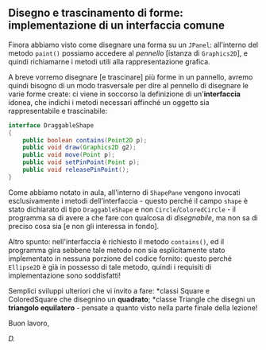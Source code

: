 ## Disegno e trascinamento di forme: implementazione di un interfaccia comune

Finora abbiamo visto come disegnare una forma su un ```JPanel```: all'interno del metodo ```paint()``` possiamo accedere al _pennello_ [istanza di ```Graphics2D```], e quindi richiamarne i metodi utili alla rappresentazione grafica.

A breve vorremo disegnare [e trascinare] più forme in un pannello, avremo quindi bisogno di un modo trasversale per dire al pennello di disegnare le varie forme create: ci viene in soccorso la definizione di un'**interfaccia** idonea, che indichi i metodi necessari affinché un oggetto sia rappresentabile e trascinabile:
```java
interface DraggableShape
{
	public boolean contains(Point2D p);
	public void draw(Graphics2D g2);
	public void move(Point p);
	public void setPinPoint(Point p);
	public void releasePinPoint();	
}
```
Come abbiamo notato in aula, all'interno di ```ShapePane``` vengono invocati esclusivamente i metodi dell'interfaccia - questo perché il campo ```shape``` è stato dichiarato di tipo ```DraggableShape``` e non ```Circle```/```ColoredCircle``` - il programma sa di avere a che fare con qualcosa di *disegnabile*, ma non sa di preciso cosa sia [e non gli interessa in fondo].

Altro spunto: nell'interfaccia è richiesto il metodo ```contains()```, ed il programma gira sebbene tale metodo non sia esplicitamente stato implementato in nessuna porzione del codice fornito: questo perché ```Ellipse2D``` è già in possesso di tale metodo, quindi i requisiti di implementazione sono soddisfatti!

Semplici sviluppi ulteriori che vi invito a fare:
*classi Square e ColoredSquare che disegnino un **quadrato**;
*classe Triangle che disegni un **triangolo equilatero** - pensate a quanto visto nella parte finale della lezione!

Buon lavoro,

*D.*